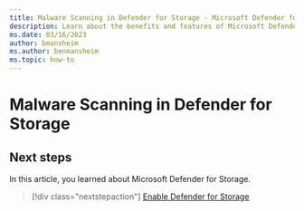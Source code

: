 ```yaml
---
title: Malware Scanning in Defender for Storage - Microsoft Defender for Cloud
description: Learn about the benefits and features of Microsoft Defender for Storage.
ms.date: 03/16/2023
author: bmansheim
ms.author: benmansheim
ms.topic: how-to
---
```


# Malware Scanning in Defender for Storage



## Next steps

In this article, you learned about Microsoft Defender for Storage. 

> [!div class="nextstepaction"]
> [Enable Defender for Storage](enable-enhanced-security.md)
